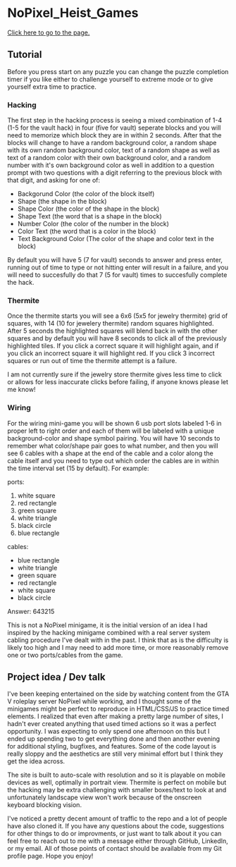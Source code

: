 # NoPixel_Heist_Games

<a href="https://robertwradford.github.io/NoPixel_Heist_Games/" target="_blank" rel="noopener noreferrer">Click here to go to the page.</a>

## Tutorial

Before you press start on any puzzle you can change the puzzle completion timer if you like either to challenge yourself to extreme mode or to give yourself extra time to practice. 

### Hacking

The first step in the hacking process is seeing a mixed combination of 1-4 (1-5 for the vault hack) in four (five for vault) seperate blocks and you will need to memorize which block they are in within 2 seconds. After that the blocks will change to have a random background color, a random shape with its own random background color, text of a random shape as well as text of a random color with their own background color, and a random number with it's own background color as well in addition to a question prompt with two questions with a digit referring to the previous block with that digit, and asking for one of:
  <ul>
    <li>Backgorund Color (the color of the block itself)</li>
    <li>Shape (the shape in the block)</li>
    <li>Shape Color (the color of the shape in the block)</li>
    <li>Shape Text (the word that is a shape in the block)</li>
    <li>Number Color (the color of the number in the block)</li>
    <li>Color Text (the word that is a color in the block)</li>
    <li>Text Background Color (The color of the shape and color text in the block)</li>
  </ul>

By default you will have 5 (7 for vault) seconds to answer and press enter, running out of time to type or not hitting enter will result in a failure, and you will need to succesfully do that 7 (5 for vault) times to succesfully complete the hack.

### Thermite

Once the thermite starts you will see a 6x6 (5x5 for jewelry thermite) grid of squares, with 14 (10 for jewelery thermite) random squares highlighted. After 5 seconds the highlighted squares will blend back in with the other squares and by default you will have 8 seconds to click all of the previously highlighted tiles. If you click a correct square it will highlight again, and if you click an incorrect square it will highlight red. If you click 3 incorrect squares or run out of time the thermite attempt is a failure.

I am not currently sure if the jewelry store thermite gives less time to click or allows for less inaccurate clicks before failing, if anyone knows please let me know!

### Wiring

For the wiring mini-game you will be shown 6 usb port slots labeled 1-6 in proper left to right order and each of them will be labeled with a unique background-color and shape symbol pairing. You will have 10 seconds to remember what color/shape pair goes to what number, and then you will see 6 cables with a shape at the end of the cable and a color along the cable itself and you need to type out which order the cables are in within the time interval set (15 by default). For example:

  ports:
    <ol>
      <li>white square</li>
      <li>red rectangle</li>
      <li>green square</li>
      <li>white triangle</li>
      <li>black circle</li>
      <li>blue rectangle</li>
    </ol>

  cables:
    <ul>
      <li>blue rectangle</li>
      <li>white triangle</li>
      <li>green square</li>
      <li>red rectangle</li>
      <li>white square</li>
      <li>black circle</li>
    </ul>

  Answer:
    643215

This is not a NoPixel minigame, it is the initial version of an idea I had inspired by the hacking minigame combined with a real server system cabling procedure I've dealt with in the past. I think that as is the difficulty is likely too high and I may need to add more time, or more reasonably remove one or two ports/cables from the game.

## Project idea / Dev talk

I've been keeping entertained on the side by watching content from the GTA V roleplay server NoPixel while working, and I thought some of the minigames might be perfect to reproduce in HTML/CSS/JS to practice timed elements. I realized that even after making a pretty large number of sites, I hadn't ever created anything that used timed actions so it was a perfect opportunity. I was expecting to only spend one afternoon on this but I ended up spending two to get everything done and then another evening for additional styling, bugfixes, and features. Some of the code layout is really sloppy and the aesthetics are still very minimal effort but I think they get the idea across.

The site is built to auto-scale with resolution and so it is playable on mobile devices as well, optimally in portrait view. Thermite is perfect on mobile but the hacking may be extra challenging with smaller boxes/text to look at and unfortunately landscape view won't work because of the onscreen keyboard blocking vision.

I've noticed a pretty decent amount of traffic to the repo and a lot of people have also cloned it. If you have any questions about the code, suggestions for other things to do or improvments, or just want to talk about it you can feel free to reach out to me with a message either through GitHub, LinkedIn, or my email. All of those points of contact should be available from my Git profile page. Hope you enjoy!
